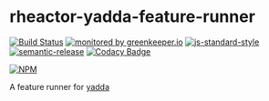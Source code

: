 # rheactor-yadda-feature-runner

[![Build Status](https://travis-ci.org/RHeactor/yadda-feature-runner.svg?branch=master)](https://travis-ci.org/RHeactor/yadda-feature-runner)
[![monitored by greenkeeper.io](https://img.shields.io/badge/greenkeeper.io-monitored-brightgreen.svg)](http://greenkeeper.io/) 
[![js-standard-style](https://img.shields.io/badge/code%20style-standard-brightgreen.svg)](http://standardjs.com/)
[![semantic-release](https://img.shields.io/badge/semver-semantic%20release-e10079.svg)](https://github.com/semantic-release/semantic-release)
[![Codacy Badge](https://api.codacy.com/project/badge/Grade/949845445b584e8cabc4960c78003790)](https://www.codacy.com/app/coderbyheart/yadda-feature-runner?utm_source=github.com&amp;utm_medium=referral&amp;utm_content=RHeactor/yadda-feature-runner&amp;utm_campaign=Badge_Grade)

[![NPM](https://nodei.co/npm/rheactor-yadda-feature-runner.png?downloads=true&downloadRank=true&stars=true)](https://nodei.co/npm/rheactor-yadda-feature-runner/)

A feature runner for [yadda](https://github.com/acuminous/yadda)
